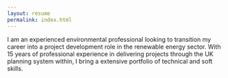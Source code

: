 ```yaml
---
layout: resume
permalink: index.html
---
```


I am an experienced environmental professional looking to transition my career into a project development role in the renewable energy sector. With 15 years of professional experience in delivering projects through the UK planning system within, I bring a extensive portfolio of technical and soft skills.